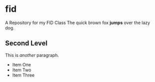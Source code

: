 # fid
A Repository for my FID Class
The quick brown fox **jumps** over the lazy dog.

## Second Level
This is *another* paragraph.

- Item One
- Item Two
- Item Three
